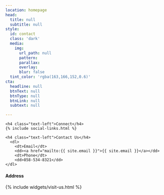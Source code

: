 ```yaml
---
location: homepage
head:
  title: null
  subtitle: null
style:
  id: contact
  class: 'dark'
  media:
    img:
      url_path: null
      pattern:
      parallax:
      overlay:
      blur: false
  tint_color: 'rgba(163,166,152,0.6)'
cta:
  headline: null
  btnText: null
  btnType: null
  btnLink: null
  subtext: null

---
```


<div class="col-sm-7">

    <h4 class="text-left">Connect</h4>
    {% include social-links.html %}

    <h4 class="text-left">Contact Us</h4>
      <dl>
        <dt>Email</dt>
        <dd><a href="mailto:{{ site.email }}">{{ site.email }}</a></dd>
        <dt>Phone</dt>
        <dd>858-534-8321</dd>
    </dl>
</div>

<div class="col-sm-5">

<h4 class="text-left">Address</h4>
{% include widgets/visit-us.html %}
</div>
